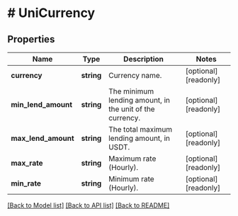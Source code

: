 # # UniCurrency

## Properties

Name | Type | Description | Notes
------------ | ------------- | ------------- | -------------
**currency** | **string** | Currency name. | [optional] [readonly] 
**min_lend_amount** | **string** | The minimum lending amount, in the unit of the currency. | [optional] [readonly] 
**max_lend_amount** | **string** | The total maximum lending amount, in USDT. | [optional] [readonly] 
**max_rate** | **string** | Maximum rate (Hourly). | [optional] [readonly] 
**min_rate** | **string** | Minimum rate (Hourly). | [optional] [readonly] 

[[Back to Model list]](../../README.md#documentation-for-models) [[Back to API list]](../../README.md#documentation-for-api-endpoints) [[Back to README]](../../README.md)
